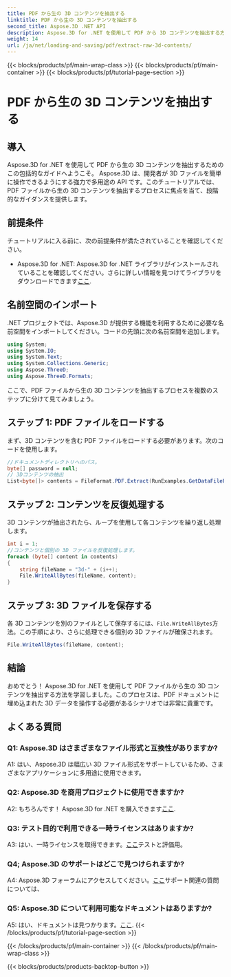 ```yaml
---
title: PDF から生の 3D コンテンツを抽出する
linktitle: PDF から生の 3D コンテンツを抽出する
second_title: Aspose.3D .NET API
description: Aspose.3D for .NET を使用して PDF から 3D コンテンツを抽出する方法を学びます。コード例を含むステップバイステップのガイド。
weight: 14
url: /ja/net/loading-and-saving/pdf/extract-raw-3d-contents/
---
```


{{< blocks/products/pf/main-wrap-class >}}
{{< blocks/products/pf/main-container >}}
{{< blocks/products/pf/tutorial-page-section >}}

# PDF から生の 3D コンテンツを抽出する

## 導入

Aspose.3D for .NET を使用して PDF から生の 3D コンテンツを抽出するためのこの包括的なガイドへようこそ。 Aspose.3D は、開発者が 3D ファイルを簡単に操作できるようにする強力で多用途の API です。このチュートリアルでは、PDF ファイルから生の 3D コンテンツを抽出するプロセスに焦点を当て、段階的なガイダンスを提供します。

## 前提条件

チュートリアルに入る前に、次の前提条件が満たされていることを確認してください。

-  Aspose.3D for .NET: Aspose.3D for .NET ライブラリがインストールされていることを確認してください。さらに詳しい情報を見つけてライブラリをダウンロードできます[ここ](https://releases.aspose.com/3d/net/).

## 名前空間のインポート

.NET プロジェクトでは、Aspose.3D が提供する機能を利用するために必要な名前空間をインポートしてください。コードの先頭に次の名前空間を追加します。

```csharp
using System;
using System.IO;
using System.Text;
using System.Collections.Generic;
using Aspose.ThreeD;
using Aspose.ThreeD.Formats;
```

ここで、PDF ファイルから生の 3D コンテンツを抽出するプロセスを複数のステップに分けて見てみましょう。

## ステップ 1: PDF ファイルをロードする

まず、3D コンテンツを含む PDF ファイルをロードする必要があります。次のコードを使用します。

```csharp
//ドキュメントディレクトリへのパス。
byte[] password = null;
// 3Dコンテンツの抽出
List<byte[]> contents = FileFormat.PDF.Extract(RunExamples.GetDataFilePath("House_Design.pdf"), password);
```

## ステップ 2: コンテンツを反復処理する

3D コンテンツが抽出されたら、ループを使用して各コンテンツを繰り返し処理します。

```csharp
int i = 1;
//コンテンツと個別の 3D ファイルを反復処理します。
foreach (byte[] content in contents)
{
    string fileName = "3d-" + (i++);
    File.WriteAllBytes(fileName, content);
}
```

## ステップ 3: 3D ファイルを保存する

各 3D コンテンツを別のファイルとして保存するには、`File.WriteAllBytes`方法。この手順により、さらに処理できる個別の 3D ファイルが確保されます。

```csharp
File.WriteAllBytes(fileName, content);
```

## 結論

おめでとう！ Aspose.3D for .NET を使用して PDF ファイルから生の 3D コンテンツを抽出する方法を学習しました。このプロセスは、PDF ドキュメントに埋め込まれた 3D データを操作する必要があるシナリオでは非常に貴重です。

## よくある質問

### Q1: Aspose.3D はさまざまなファイル形式と互換性がありますか?

A1: はい、Aspose.3D は幅広い 3D ファイル形式をサポートしているため、さまざまなアプリケーションに多用途に使用できます。

### Q2: Aspose.3D を商用プロジェクトに使用できますか?

 A2: もちろんです！ Aspose.3D for .NET を購入できます[ここ](https://purchase.aspose.com/buy).

### Q3: テスト目的で利用できる一時ライセンスはありますか?

 A3: はい、一時ライセンスを取得できます。[ここ](https://purchase.aspose.com/temporary-license/)テストと評価用。

### Q4; Aspose.3D のサポートはどこで見つけられますか?

 A4: Aspose.3D フォーラムにアクセスしてください。[ここ](https://forum.aspose.com/c/3d/18)サポート関連の質問については、

### Q5: Aspose.3D について利用可能なドキュメントはありますか?

 A5: はい、ドキュメントは見つかります。[ここ](https://reference.aspose.com/3d/net/).
{{< /blocks/products/pf/tutorial-page-section >}}

{{< /blocks/products/pf/main-container >}}
{{< /blocks/products/pf/main-wrap-class >}}

{{< blocks/products/products-backtop-button >}}
